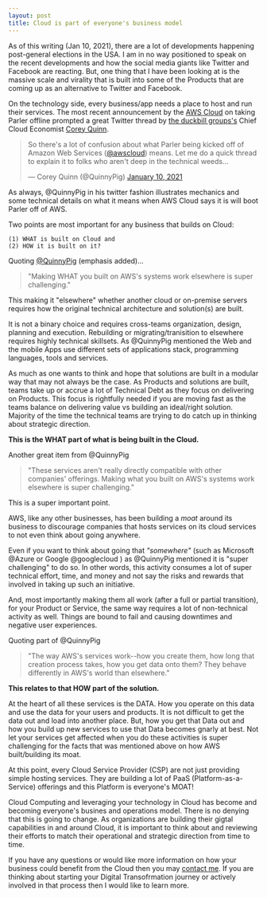 ```yaml
---
layout: post
title: Cloud is part of everyone's business model
---
```


As of this writing (Jan 10, 2021), there are a lot of developments happening post-general elections in the USA. I am in no way positioned to speak on the recent developments and how the social media giants like Twitter and Facebook are reacting. But, one thing that I have been looking at is the massive scale and virality that is built into some of the Products that are coming up as an alternative to Twitter and Facebook.

On the technology side, every business/app needs a place to host and run their services. The most recent announcement by the [AWS Cloud](https://aws.amazon.com/) on taking Parler offline prompted a great Twitter thread by [the duckbill groups's](https://www.duckbillgroup.com/) Chief Cloud Economist [Corey Quinn](https://twitter.com/QuinnyPig). 


<blockquote class="twitter-tweet"><p lang="en" dir="ltr">So there&#39;s a lot of confusion about what Parler being kicked off of Amazon Web Services (<a href="https://twitter.com/awscloud?ref_src=twsrc%5Etfw">@awscloud</a>) means. Let me do a quick thread to explain it to folks who aren&#39;t deep in the technical weeds...</p>&mdash; Corey Quinn (@QuinnyPig) <a href="https://twitter.com/QuinnyPig/status/1348116976019771392?ref_src=twsrc%5Etfw">January 10, 2021</a></blockquote> <script async src="https://platform.twitter.com/widgets.js" charset="utf-8"></script>


As always, @QuinnyPig in his twitter fashion illustrates mechanics and some technical details on what it means when AWS Cloud says it is will boot Parler off of AWS.


Two points are most important for any business that builds on Cloud: 

	(1) WHAT is built on Cloud and 
	(2) HOW it is built on it?

Quoting [@QuinnyPig](https://twitter.com/QuinnyPig) (emphasis added)...

> "Making WHAT you built on AWS's systems work elsewhere is super challenging."

This making it "elsewhere" whether another cloud or on-premise servers requires how the original technical architecture and solution(s) are built.


It is not a binary choice and requires cross-teams organization, design, planning and execution. Rebuilding or migrating/tranisition to elsewhere requires highly technical skillsets. As @QuinnyPig mentioned the Web and the mobile Apps use different sets of applications stack, programming languages, tools and services.

As much as one wants to think and hope that solutions are built in a modular way that may not always be the case. As Products and solutions are built, teams take up or accrue a lot of Technical Debt as they focus on delivering on Products. This focus is rightfully needed if you are moving fast as the teams balance on delivering value vs building an ideal/right solution. Majority of the time the technical teams are trying to do catch up in thinking about strategic direction.

**This is the WHAT part of what is being built in the Cloud.**

Another great item from @QuinnyPig

> "These services aren't really directly compatible with other companies' offerings. Making what you built on AWS's systems work elsewhere is super challenging."

This is a super important point.


AWS, like any other businesses, has been building a *moat* around its business to discourage companies that hosts services on its cloud services to not even think about going anywhere.


Even if you want to think about going that *"somewhere"* (such as Microsoft @Azure  or Google @googlecloud ) as @QuinnyPig mentioned it is "super challenging" to do so. In other words, this activity consumes a lot of super technical effort, time, and money and not say the risks and rewards that involved in taking up such an initiative.


And, most importantly making them all work (after a full or partial transition), for your Product or Service, the same way requires a lot of non-technical activity as well. Things are bound to fail and causing downtimes and negative user experiences.

Quoting part of @QuinnyPig  

> "The way AWS's services work--how you create them, how long that creation process takes, how you get data onto them? They behave differently in AWS's world than elsewhere."

**This relates to that HOW part of the solution.**

At the heart of all these services is the DATA. How you operate on this data and use the data for your users and products. It is not difficult to get the data out and load into another place. But, how you get that Data out and how you build up new services to use that Data becomes gnarly at best.  Not let your services get affected when you do these activities is super challenging for the facts that was mentioned above on how AWS built/building its moat.


At this point, every Cloud Service Provider (CSP) are not just providing simple hosting services. They are building a lot of PaaS (Platform-as-a-Service) offerings and this Platform is everyone's MOAT!


Cloud Computing and leveraging your technology in Cloud has become and becoming everyone's busines and operations model. There is no denying that this is going to change. As organizations are building their gigtal capabilities in and around Cloud, it is important to think about and reviewing their efforts to match their operational and strategic direction from time to time. 

If you have any questions or would like more information on how your business could benefit from the Cloud then you may [contact me](/about/). If you are thinking about starting your Digital Transofrmation journey or actively involved in that process then I would like to learn more.


